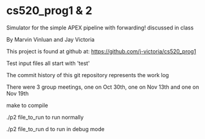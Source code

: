 # cs520_prog1 & 2
Simulator for the simple APEX pipeline with forwarding! discussed in class

By Marvin Vinluan and Jay Victoria

This project is found at github at: https://github.com/j-victoria/cs520_prog1

Test input files all start with 'test'

The commit history of this git repository represents the work log

There were 3 group meetings, one on Oct 30th, one on Nov 13th and one on Nov 19th

make 
to compile 

./p2 file_to_run 
to run normally

./p2 file_to_run d
to run in debug mode
